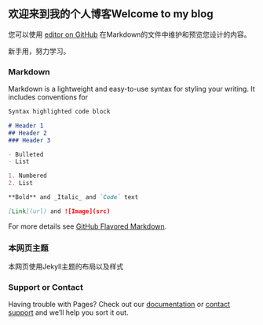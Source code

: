 ## 欢迎来到我的个人博客Welcome to my blog

您可以使用 [editor on GitHub](https://github.com/louislam0311/louislam.github.io/edit/master/index.md) 在Markdown的文件中维护和预览您设计的内容。

新手用，努力学习。

### Markdown

Markdown is a lightweight and easy-to-use syntax for styling your writing. It includes conventions for

```markdown
Syntax highlighted code block

# Header 1
## Header 2
### Header 3

- Bulleted
- List

1. Numbered
2. List

**Bold** and _Italic_ and `Code` text

[Link](url) and ![Image](src)
```

For more details see [GitHub Flavored Markdown](https://guides.github.com/features/mastering-markdown/).

### 本网页主题
本网页使用Jekyll主题的布局以及样式

### Support or Contact

Having trouble with Pages? Check out our [documentation](https://help.github.com/categories/github-pages-basics/) or [contact support](https://github.com/contact) and we’ll help you sort it out.
